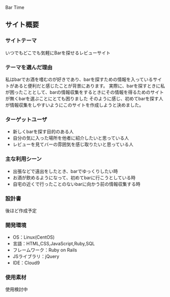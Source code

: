 Bar Time
​
## サイト概要
### サイトテーマ

​いつでもどこでも気軽にBarを探せるレビューサイト


### テーマを選んだ理由

私はbarでお酒を嗜むのが好きであり、barを探すための情報を入っているサイトがあると便利だと感じたことが背景にあります。
実際に、barを探すときに私が困ったこととして、barの情報収集をするときにその情報を得るためのサイトが無くbarを選ぶことにとても困りました
そのように感じ、初めてbarを探す人が情報収集をしやすいようにこのサイトを作成しようと決めました。


### ターゲットユーザ

- 新しくbarを探す目的のある人
- 自分の気に入った場所を他者に紹介したいと思っている人
- レビューを見てバーの雰囲気を感じ取りたいと思っている人

### 主な利用シーン

- 出張などで遠出をしたとき、barでゆっくりしたい時
- お酒が飲めるようになって、初めてbarに行こうとしている時
- 自宅の近くで行ったことのないbarに向かう前の情報収集する時

### 設計書


​後ほど作成予定


### 開発環境
- OS：Linux(CentOS)
- 言語：HTML,CSS,JavaScript,Ruby,SQL
- フレームワーク：Ruby on Rails
- JSライブラリ：jQuery
- IDE：Cloud9
​

### 使用素材

使用検討中